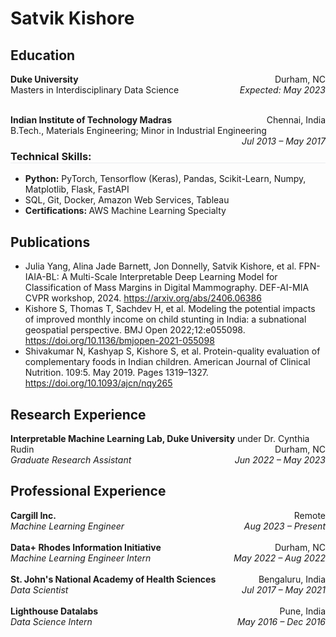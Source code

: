 # Satvik Kishore

## Education

<p style="text-align:left; margin-bottom:0;">
    <b>Duke University</b>
    <span style="float:right; margin-bottom:0;">
        Durham, NC
    </span>
</p>
<p style="text-align:left;margin:0; padding-top:0;">
    Masters in Interdisciplinary Data Science
    <span style="float:right; margin:0; padding-top:0;">
        <i>Expected: May 2023</i>
    </span>
</p>

<p style="text-align:left; margin-bottom:0;">
    <br>  
    <b>Indian Institute of Technology Madras</b>
    <span style="float:right; margin-bottom:0;">
        Chennai, India
    </span>
</p>
<p style="text-align:left;margin:0; padding-top:0;">
    B.Tech., Materials Engineering; Minor in Industrial Engineering 
    <span style="float:right; margin-bottom:0;">
        <i>Jul 2013 &ndash; May 2017</i>
    </span>
</p>

<h3 style="text-align:left; border-bottom-width:1px; border-bottom-style:solid; border-bottom-color:rgb(234, 236, 239)">
Technical Skills:
</h3>

- <b>Python:</b> PyTorch, Tensorflow (Keras), Pandas, Scikit-Learn, Numpy, Matplotlib, Flask, FastAPI
- SQL, Git, Docker, Amazon Web Services, Tableau
- <b>Certifications: </b> AWS Machine Learning Specialty


## Publications

- Julia Yang, Alina Jade Barnett, Jon Donnelly, Satvik Kishore, et al. FPN-IAIA-BL: A Multi-Scale Interpretable Deep Learning Model for Classification of Mass Margins in Digital Mammography. DEF-AI-MIA CVPR workshop, 2024. https://arxiv.org/abs/2406.06386
- Kishore S, Thomas T, Sachdev H, et al. Modeling the potential impacts of improved monthly income on child stunting in India: a subnational geospatial perspective. BMJ Open 2022;12:e055098. https://doi.org/10.1136/bmjopen-2021-055098
- Shivakumar N, Kashyap S, Kishore S, et al. Protein-quality evaluation of complementary foods in Indian children. American Journal of Clinical Nutrition. 109:5. May 2019. Pages 1319–1327. https://doi.org/10.1093/ajcn/nqy265

## Research Experience

<p style="text-align:left;margin:0; padding-top:0;">
    <b>Interpretable Machine Learning Lab, Duke University</b> under Dr. Cynthia Rudin
    <span style="float:right; margin-bottom:0;">
        Durham, NC
    </span>
</p>
<p style="text-align:left;margin:0; padding-top:0;">
    <i> Graduate Research Assistant</i>
    <span style="float:right; margin-bottom:0;">
        <i>Jun 2022 &ndash; May 2023</i>
    </span>
</p>


## Professional Experience

<p style="text-align:left;margin:0; padding-top:0;">
    <b>Cargill Inc.</b>
    <span style="float:right; margin-bottom:0;">
        Remote
    </span>
</p>
<p style="text-align:left;margin:0; padding-top:0;">
    <i> Machine Learning Engineer</i>
    <span style="float:right; margin-bottom:0;">
        <i>Aug 2023 &ndash; Present</i>
    </span>
</p>
<br>

<p style="text-align:left;margin:0; padding-top:0;">
    <b>Data+ Rhodes Information Initiative</b>
    <span style="float:right; margin-bottom:0;">
        Durham, NC
    </span>
</p>
<p style="text-align:left;margin:0; padding-top:0;">
    <i> Machine Learning Engineer Intern</i>
    <span style="float:right; margin-bottom:0;">
        <i>May 2022 &ndash; Aug 2022</i>
    </span>
</p>
<br>

<p style="text-align:left;margin:0; padding-top:0;">
    <b>St. John's National Academy of Health Sciences</b>
    <span style="float:right; margin-bottom:0;">
    Bengaluru, India
    </span>
</p>
<p style="text-align:left;margin:0; padding-top:0;">
    <i> Data Scientist</i>
    <span style="float:right; margin-bottom:0;">
        <i>Jul 2017 &ndash; May 2021</i>
    </span>
</p>
<br>

<p style="text-align:left;margin:0; padding-top:0;">
    <b> Lighthouse Datalabs </b>
    <span style="float:right; margin-bottom:0;">
        Pune, India
    </span>
</p>
<p style="text-align:left;margin:0; padding-top:0;">
    <i> Data Science Intern</i>
    <span style="float:right; margin-bottom:0;">
        <i>May 2016 &ndash; Dec 2016</i>
    </span>
</p>